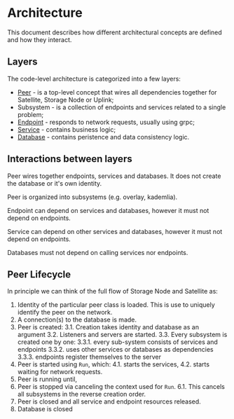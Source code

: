 # Architecture

This document describes how different architectural concepts are defined and how they interact.

## Layers

The code-level architecture is categorized into a few layers:

* [Peer](code/Peer.md) - is a top-level concept that wires all dependencies together for Satellite, Storage Node or Uplink;
* Subsystem - is a collection of endpoints and services related to a single problem;
* [Endpoint](code/Endpoint.md) - responds to network requests, usually using grpc;
* [Service](code/Service.md) - contains business logic;
* [Database](code/Database.md) - contains peristence and data consistency logic.

## Interactions between layers

Peer wires together endpoints, services and databases. It does not create the database or it's own identity.

Peer is organized into subsystems (e.g. overlay, kademlia).

Endpoint can depend on services and databases, however it must not depend on endpoints.

Service can depend on other services and databases, however it must not depend on endpoints.

Databases must not depend on calling services nor endpoints.

## Peer Lifecycle

In principle we can think of the full flow of Storage Node and Satellite as:

1. Identity of the particular peer class is loaded. This is use to uniquely identify the peer on the network.
2. A connection(s) to the database is made.
3. Peer is created:
3.1. Creation takes identity and database as an argument
3.2. Listeners and servers are started.
3.3. Every subsystem is created one by one:
3.3.1. every sub-system consists of services and endpoints
3.3.2. uses other services or databases as dependencies
3.3.3. endpoints register themselves to the server
4. Peer is started using `Run`, which:
4.1. starts the services,
4.2. starts waiting for network requests.
5. Peer is running until,
6. Peer is stopped via canceling the context used for `Run`.
6.1. This cancels all subsystems in the reverse creation order.
7. Peer is closed and all service and endpoint resources released.
8. Database is closed
